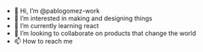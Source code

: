 - 👋 Hi, I’m @pablogomez-work
- 👀 I’m interested in making and designing things
- 🌱 I’m currently learning react
- 💞️ I’m looking to collaborate on products that change the world
- 📫 How to reach me

<!---
pablogomez-work/pablogomez-work is a ✨ special ✨ repository because its `README.md` (this file) appears on your GitHub profile.
You can click the Preview link to take a look at your changes.
--->
